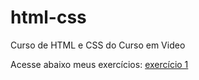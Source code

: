 # html-css
Curso de HTML e CSS do Curso em Video

Acesse abaixo meus exercícios:
<a href="https://alex6978.github.io/html-css/exercicios/ex001/index.html" target="blank">exercício 1